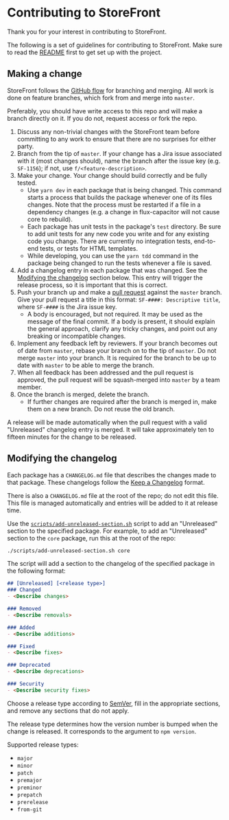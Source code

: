 # Contributing to StoreFront

Thank you for your interest in contributing to StoreFront.

The following is a set of guidelines for contributing to StoreFront.
Make sure to read the [README][] first to get set up with the project.

[README]: README.md

## Making a change

StoreFront follows the [GitHub flow][] for branching and merging. All
work is done on feature branches, which fork from and merge into
`master`.

[GitHub flow]: https://help.github.com/articles/github-flow/

Preferably, you should have write access to this repo and will make a
branch directly on it. If you do not, request access or fork the repo.

1. Discuss any non-trivial changes with the StoreFront team before
   committing to any work to ensure that there are no surprises for
   either party.
2. Branch from the tip of `master`. If your change has a Jira issue
   associated with it (most changes should), name the branch after the
   issue key (e.g. `SF-1156`); if not, use `f/<feature-description>`.
3. Make your change. Your change should build correctly and be fully tested.
   - Use `yarn dev` in each package that is being changed. This command
     starts a process that builds the package whenever one of its files
     changes. Note that the process must be restarted if a file in a
     dependency changes (e.g. a change in flux-capacitor will not cause
     core to rebuild).
   - Each package has unit tests in the package's `test` directory. Be
     sure to add unit tests for any new code you write and for any
     existing code you change. There are currently no integration tests,
     end-to-end tests, or tests for HTML templates.
   - While developing, you can use the `yarn tdd` command in the package
     being changed to run the tests whenever a file is saved.
4. Add a changelog entry in each package that was changed. See the
   [Modifying the changelog][] section below. This entry will trigger the
   release process, so it is important that this is correct.
5. Push your branch up and make a [pull request][] against the `master`
   branch. Give your pull request a title in this format:
   `SF-####: Descriptive title`, where `SF-####` is the Jira issue key.
   - A body is encouraged, but not required. It may be used as the
     message of the final commit. If a body is present, it should
     explain the general approach, clarify any tricky changes, and point
     out any breaking or incompatible changes.
6. Implement any feedback left by reviewers. If your branch becomes out
   of date from `master`, rebase your branch on to the tip of `master`.
   Do not merge `master` into your branch. It is required for the branch
   to be up to date with `master` to be able to merge the branch.
6. When all feedback has been addressed and the pull request is approved,
   the pull request will be squash-merged into `master` by a team member.
7. Once the branch is merged, delete the branch.
   - If further changes are required after the branch is merged in, make
     them on a new branch. Do not reuse the old branch.

[Modifying the changelog]: #modifying-the-changelog
[pull request]: https://help.github.com/articles/creating-a-pull-request/

A release will be made automatically when the pull request with a valid
"Unreleased" changelog entry is merged. It will take approximately ten to
fifteen minutes for the change to be released.

## Modifying the changelog

Each package has a `CHANGELOG.md` file that describes the changes made
to that package. These changelogs follow the [Keep a Changelog][]
format.

[Keep a Changelog]: https://keepachangelog.com

There is also a `CHANGELOG.md` file at the root of the repo; do not edit
this file. This file is managed automatically and entries will be added
to it at release time.

Use the [`scripts/add-unreleased-section.sh`][add-unreleased-section.sh]
script to add an "Unreleased" section to the specified package. For
example, to add an "Unreleased" section to the `core` package, run this
at the root of the repo:

```sh
./scripts/add-unreleased-section.sh core
```

[add-unreleased-section.sh]: scripts/add-unreleased-section.sh

The script will add a section to the changelog of the specified package
in the following format:

```md
## [Unreleased] [<release type>]
### Changed
- <Describe changes>

### Removed
- <Describe removals>

### Added
- <Describe additions>

### Fixed
- <Describe fixes>

### Deprecated
- <Describe deprecations>

### Security
- <Describe security fixes>
```

Choose a release type according to [SemVer][], fill
in the appropriate sections, and remove any sections that do not apply.

[SemVer]: https://semver.org/

The release type determines how the version number is bumped when the
change is released. It corresponds to the argument to `npm version`.

Supported release types:

- `major`
- `minor`
- `patch`
- `premajor`
- `preminor`
- `prepatch`
- `prerelease`
- `from-git`
